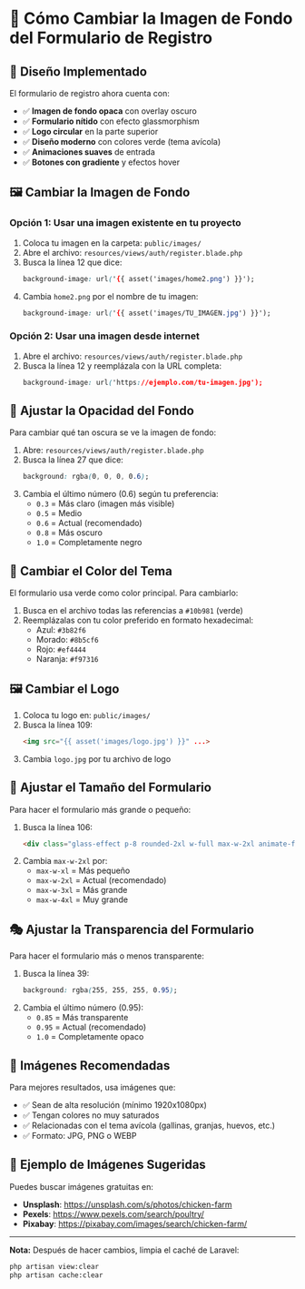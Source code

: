 # 📸 Cómo Cambiar la Imagen de Fondo del Formulario de Registro

## 🎨 Diseño Implementado

El formulario de registro ahora cuenta con:
- ✅ **Imagen de fondo opaca** con overlay oscuro
- ✅ **Formulario nítido** con efecto glassmorphism
- ✅ **Logo circular** en la parte superior
- ✅ **Diseño moderno** con colores verde (tema avícola)
- ✅ **Animaciones suaves** de entrada
- ✅ **Botones con gradiente** y efectos hover

## 🖼️ Cambiar la Imagen de Fondo

### Opción 1: Usar una imagen existente en tu proyecto

1. Coloca tu imagen en la carpeta: `public/images/`
2. Abre el archivo: `resources/views/auth/register.blade.php`
3. Busca la línea 12 que dice:
   ```css
   background-image: url('{{ asset('images/home2.png') }}');
   ```
4. Cambia `home2.png` por el nombre de tu imagen:
   ```css
   background-image: url('{{ asset('images/TU_IMAGEN.jpg') }}');
   ```

### Opción 2: Usar una imagen desde internet

1. Abre el archivo: `resources/views/auth/register.blade.php`
2. Busca la línea 12 y reemplázala con la URL completa:
   ```css
   background-image: url('https://ejemplo.com/tu-imagen.jpg');
   ```

## 🎨 Ajustar la Opacidad del Fondo

Para cambiar qué tan oscura se ve la imagen de fondo:

1. Abre: `resources/views/auth/register.blade.php`
2. Busca la línea 27 que dice:
   ```css
   background: rgba(0, 0, 0, 0.6);
   ```
3. Cambia el último número (0.6) según tu preferencia:
   - `0.3` = Más claro (imagen más visible)
   - `0.5` = Medio
   - `0.6` = Actual (recomendado)
   - `0.8` = Más oscuro
   - `1.0` = Completamente negro

## 🎨 Cambiar el Color del Tema

El formulario usa verde como color principal. Para cambiarlo:

1. Busca en el archivo todas las referencias a `#10b981` (verde)
2. Reemplázalas con tu color preferido en formato hexadecimal:
   - Azul: `#3b82f6`
   - Morado: `#8b5cf6`
   - Rojo: `#ef4444`
   - Naranja: `#f97316`

## 🖼️ Cambiar el Logo

1. Coloca tu logo en: `public/images/`
2. Busca la línea 109:
   ```html
   <img src="{{ asset('images/logo.jpg') }}" ...>
   ```
3. Cambia `logo.jpg` por tu archivo de logo

## 📐 Ajustar el Tamaño del Formulario

Para hacer el formulario más grande o pequeño:

1. Busca la línea 106:
   ```html
   <div class="glass-effect p-8 rounded-2xl w-full max-w-2xl animate-fade-in">
   ```
2. Cambia `max-w-2xl` por:
   - `max-w-xl` = Más pequeño
   - `max-w-2xl` = Actual (recomendado)
   - `max-w-3xl` = Más grande
   - `max-w-4xl` = Muy grande

## 🎭 Ajustar la Transparencia del Formulario

Para hacer el formulario más o menos transparente:

1. Busca la línea 39:
   ```css
   background: rgba(255, 255, 255, 0.95);
   ```
2. Cambia el último número (0.95):
   - `0.85` = Más transparente
   - `0.95` = Actual (recomendado)
   - `1.0` = Completamente opaco

## 🎨 Imágenes Recomendadas

Para mejores resultados, usa imágenes que:
- ✅ Sean de alta resolución (mínimo 1920x1080px)
- ✅ Tengan colores no muy saturados
- ✅ Relacionadas con el tema avícola (gallinas, granjas, huevos, etc.)
- ✅ Formato: JPG, PNG o WEBP

## 📝 Ejemplo de Imágenes Sugeridas

Puedes buscar imágenes gratuitas en:
- **Unsplash**: https://unsplash.com/s/photos/chicken-farm
- **Pexels**: https://www.pexels.com/search/poultry/
- **Pixabay**: https://pixabay.com/images/search/chicken-farm/

---

**Nota:** Después de hacer cambios, limpia el caché de Laravel:
```bash
php artisan view:clear
php artisan cache:clear
```
